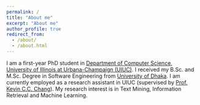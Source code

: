```yaml
---
permalink: /
title: "About me"
excerpt: "About me"
author_profile: true
redirect_from: 
  - /about/
  - /about.html
---
```


I am a first-year PhD student in [Department of Computer Science, University of Illinois at Urbana-Champaign (UIUC)](https://cs.illinois.edu/). I received my B.Sc. and M.Sc. Degree in Software Engineering from [University of Dhaka](https://www.du.ac.bd/). I am currently employed as a research assistant in UIUC (supervised by [Prof. Kevin C.C. Chang](https://ece.illinois.edu/directory/profile/kcchang)). My research interest is in Text Mining, Information Retrieval and Machine Learning.

